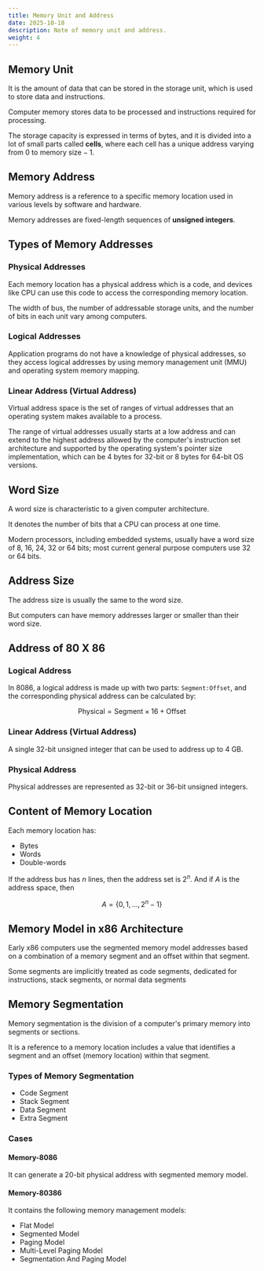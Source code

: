 ```yaml
---
title: Memory Unit and Address
date: 2025-10-18
description: Note of memory unit and address.
weight: 4
---
```


## Memory Unit

It is the amount of data that can be stored in the storage unit, which is used to store data and instructions.

Computer memory stores data to be processed and instructions required for processing.

The storage capacity is expressed in terms of bytes, and it is divided into a lot of small parts called **cells**, where each cell has a unique address varying from $0$ to $\text{memory size} - 1$.

## Memory Address

Memory address is a reference to a specific memory location used in various levels by software and hardware.

Memory addresses are fixed-length sequences of **unsigned integers**.

## Types of Memory Addresses

### Physical Addresses

Each memory location has a physical address which is a code, and devices like CPU can use this code to access the corresponding memory location.

The width of bus, the number of addressable storage units, and the number of bits in each unit vary among computers.

### Logical Addresses

Application programs do not have a knowledge of physical addresses, so they access logical addresses by using memory management unit (MMU) and operating system memory mapping.

### Linear Address (Virtual Address)

Virtual address space is the set of ranges of virtual addresses that an operating system makes available to a process.

The range of virtual addresses usually starts at a low address and can extend to the highest address allowed by the computer's instruction set architecture and supported by the operating system's pointer size implementation, which can be $4$ bytes for 32-bit or $8$ bytes for 64-bit OS versions.

## Word Size

A word size is characteristic to a given computer architecture.

It denotes the number of bits that a CPU can process at one time.

Modern processors, including embedded systems, usually have a word size of 8, 16, 24, 32 or 64 bits; most current general purpose computers use 32 or 64 bits.

## Address Size

The address size is usually the same to the word size.

But computers can have memory addresses larger or smaller than their word size.

## Address of 80 X 86

### Logical Address

In 8086, a logical address is made up with two parts: `Segment:Offset`, and the corresponding physical address can be calculated by:

$$
\text{Physical} = \text{Segment} \times 16 + \text{Offset}
$$

### Linear Address (Virtual Address)

A single 32-bit unsigned integer that can be used to address up to $4$ GB.

### Physical Address

Physical addresses are represented as 32-bit or 36-bit unsigned integers.

## Content of Memory Location

Each memory location has:

- Bytes
- Words
- Double-words

If the address bus has $n$ lines, then the address set is $2^n$. And if $A$ is the address space, then

$$
A = \{0, 1, \dots, 2^n - 1\}
$$

## Memory Model in x86 Architecture

Early x86 computers use the segmented memory model addresses based on a combination of a memory segment and an offset within that segment.

Some segments are implicitly treated as code segments, dedicated for instructions, stack segments, or normal data segments

## Memory Segmentation

Memory segmentation is the division of a computer's primary memory into segments or sections.

It is a reference to a memory location includes a value that identifies a segment and an offset (memory location) within that segment.

### Types of Memory Segmentation

- Code Segment
- Stack Segment
- Data Segment
- Extra Segment

### Cases

#### Memory-8086

It can generate a 20-bit physical address with segmented memory model.

#### Memory-80386

It contains the following memory management models:

- Flat Model
- Segmented Model
- Paging Model
- Multi-Level Paging Model
- Segmentation And Paging Model
